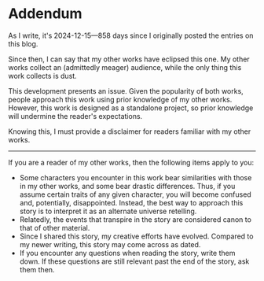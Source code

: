 # Addendum

As I write, it's 2024-12-15—858 days since I originally posted the entries on this blog.

Since then, I can say that my other works have eclipsed this one. My other works collect an (admittedly meager) audience, while the only thing this work collects is dust.

This development presents an issue. Given the popularity of both works, people approach this work using prior knowledge of my other works. However, this work is designed as a standalone project, so prior knowledge will undermine the reader's expectations.

Knowing this, I must provide a disclaimer for readers familiar with my other works.

---

If you are a reader of my other works, then the following items apply to you:

- Some characters you encounter in this work bear similarities with those in my other works, and some bear drastic differences. Thus, if you assume certain traits of any given character, you will become confused and, potentially, disappointed. Instead, the best way to approach this story is to interpret it as an alternate universe retelling.
- Relatedly, the events that transpire in the story are considered canon to that of other material.
- Since I shared this story, my creative efforts have evolved. Compared to my newer writing, this story may come across as dated.
- If you encounter any questions when reading the story, write them down. If these questions are still relevant past the end of the story, ask them then.
